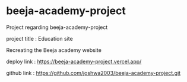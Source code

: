# beeja-academy-project
Project regarding beeja-academy-project

project title : Education site 

Recreating the Beeja academy website 

deploy link : https://beeja-academy-project.vercel.app/

github link :  https://github.com/joshwa2003/beeja-academy-project.git